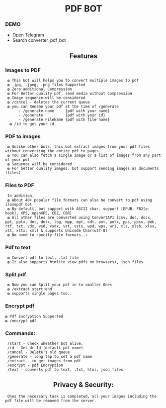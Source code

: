 <div align="center">
<h1><b>PDF BOT</b></h1>
</div>
<h3>DEMO</h3>
<ul>
     <li>Open Telegram</li>
     <li>Search converter_pdf_bot </li>
</ul>
<div align="center">
     <h2>Features</h2>
 </div>
<h3>Images to PDF</h3>

     ◍ This bot will helps you to convert multiple images to pdf
     ◍ .jpg, .jpeg, .png files Supported
     ◍ Zero additional Compression
     ◍ For Better quality pdf, send media without Compression
     ◍ Image sequence will be considered
     ◍ /cancel - deletes the current queue
     ◍ you can Rename your pdf at the time of /generate
          - /generate name     {pdf with your name}
          - /generate          {pdf with your id}
          - /generate FileName {pdf with file name}
      ◍ /id to get your id

<h3 >PDF to images</h3>

     ◍ Unlike other bots, this bot extract images from your pdf files without converting the entire pdf to pages.
     ◍ You can also fetch a single image or a list of images from any part of your pdf 
     ◍ Sequence will be considered
     ◍ For better quality images, bot support sending images as documents (files)
     

<h3>Files to PDF</h3>

     In addition,
     ◍ About 40+ popular file formats can also be convert to pdf using ilovepdf bot
     ◍ By default, bot support with ASCII char. support [EPUB, FB2(e-book), XPS, openXPS, CBZ, CBR]
     ◍ All other files are converted using ConvertAPI [csv, doc, docx, ppt, pptx, dot, dotx, log, mpp, mpt, odt, pot, potx, pps, ppsx, pub, rtf, txt, vdx, vsd, vsdx, vst, vstx, wpd, wps, wri, xls, xlsb, xlsx, xlt, xltx, xml] & supports Unicode Char(utf-8)
     ◍ No need to specify file formats..✌️

<h3>Pdf to text</h3>

     ◍ Convert pdf to text, .txt file
     ◍ It also supports html(to view pdfs on browsers), json files

<h3 >Split pdf</h3>

     ◍ Now you can Split your pdf in to smaller Ones
     ◍ /extract start:end
     ◍ supports single pages too..

<h3>Encrypt pdf</h3>

    ◍ Pdf Encryption Supported
    ◍ /encrypt pdf

<h3>Commands:</h3>

     /start - Check wheather bot alive.
     /id - Get Ur Id (default pdf name)
     /cancel - Delete's old queue
     /generate - long tap to set a pdf name
     /extract - to get images from pdf
     /encrypt - pdf Encryption
     /text - converts pdf to text, .txt, html, json files

<h2 align="center">Privacy & Security:</h2>

     Ones the necessary task is completed, all your images including the pdf file will be removed from the server.
    
